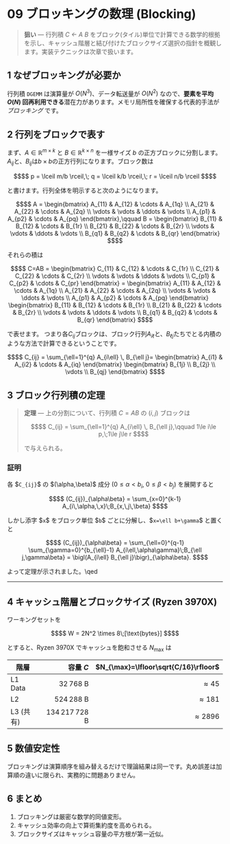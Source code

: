 # 09 ブロッキングの数理 (Blocking)

> **狙い** — 行列積 *C ← A B* をブロック(タイル)単位で計算できる数学的根拠を示し、キャッシュ階層と結び付けたブロックサイズ選択の指針を概観します。実装テクニックは次章で扱います。


## 1 なぜブロッキングが必要か

行列積 `DGEMM` は演算量が $`O(N^3)`$、データ転送量が $`O(N^2)`$ なので、**要素を平均 $`O(N)`$ 回再利用できる**潜在力があります。メモリ局所性を確保する代表的手法が *ブロッキング* です。

## 2 行列をブロックで表す

まず、$`A \in \mathbb{R}^{m\times k}`$ と $`B \in \mathbb{R}^{k\times n}`$ を一様サイズ $`b`$ の正方ブロックに分割します。
$`A_{ij}`$と、$`B_{ij}`$は$`b\times b`$の正方行列になります。ブロック数は

```math
$$
p = \lceil m/b \rceil,\; q = \lceil k/b \rceil,\; r = \lceil n/b \rceil
$$
```

と書けます。行列全体を明示すると次のようになります。

```math
$$
A = \begin{bmatrix}
  A_{11} & A_{12} & \cdots & A_{1q} \\
  A_{21} & A_{22} & \cdots & A_{2q} \\
  \vdots & \vdots & \ddots & \vdots \\
  A_{p1} & A_{p2} & \cdots & A_{pq}
\end{bmatrix},\qquad
B = \begin{bmatrix}
  B_{11} & B_{12} & \cdots & B_{1r} \\
  B_{21} & B_{22} & \cdots & B_{2r} \\
  \vdots & \vdots & \ddots & \vdots \\
  B_{q1} & B_{q2} & \cdots & B_{qr}
\end{bmatrix}
$$
```

それらの積は

```math
$$
C=AB = \begin{bmatrix}
  C_{11} & C_{12} & \cdots & C_{1r} \\
  C_{21} & C_{22} & \cdots & C_{2r} \\
  \vdots & \vdots & \ddots & \vdots \\
  C_{p1} & C_{p2} & \cdots & C_{pr}
\end{bmatrix}
= \begin{bmatrix}
  A_{11} & A_{12} & \cdots & A_{1q} \\
  A_{21} & A_{22} & \cdots & A_{2q} \\
  \vdots & \vdots & \ddots & \vdots \\
  A_{p1} & A_{p2} & \cdots & A_{pq}
\end{bmatrix}
 \begin{bmatrix}
  B_{11} & B_{12} & \cdots & B_{1r} \\
  B_{21} & B_{22} & \cdots & B_{2r} \\
  \vdots & \vdots & \ddots & \vdots \\
  B_{q1} & B_{q2} & \cdots & B_{qr}
\end{bmatrix}
$$
```

で表せます。
つまり各$`C_{ij}`$ブロックは、ブロック行列$`A_{i\ell}`$と、$`B_{\ell j}`$たちでとる内積のような方法で計算できるということです。
```math
$$
C_{ij} = \sum_{\ell=1}^{q} A_{i\ell} \, B_{\ell j}=
\begin{bmatrix}
  A_{i1} & A_{i2} & \cdots & A_{iq}
\end{bmatrix}
\begin{bmatrix}
  B_{1j} \\
  B_{2j} \\
  \vdots \\
  B_{qj}
\end{bmatrix}
$$
```

## 3 ブロック行列積の定理

> **定理** — 上の分割について、行列積 $`C = AB`$ の $(i,j)$ ブロックは
>
> ```math
> $$
> C_{ij} = \sum_{\ell=1}^{q} A_{i\ell} \, B_{\ell j},\qquad 1\le i\le p,\;1\le j\le r
> $$
> ```
>
> で与えられる。

### 証明

各 \$`C_{ij}`\$ の \$(\alpha,\beta)\$ 成分 ($`0\le\alpha<b_i`$, $`0\le\beta<b_j`$) を展開すると

```math
$$
  (C_{ij})_{\alpha\beta} = \sum_{x=0}^{k-1} A_{i\,\alpha,\,x}\;B_{x,\,j\,\beta}
$$
```

しかし添字 \$`x`\$ をブロック単位 \$`b`\$ ごとに分解し、\$`x=\ell b+\gamma`\$ と置くと

```math
$$
  (C_{ij})_{\alpha\beta}
  = \sum_{\ell=0}^{q-1} \sum_{\gamma=0}^{b_{\ell}-1}
     A_{i\ell,\alpha\gamma}\;B_{\ell j,\gamma\beta}
  = \bigl(A_{i\ell} B_{\ell j}\bigr)_{\alpha\beta}.
$$
```

よって定理が示されました。\qed

---

## 4 キャッシュ階層とブロックサイズ (Ryzen 3970X)

ワーキングセットを

```math
$$
W = 2N^2 \times 8\;[\text{bytes}]
$$
```

とすると、Ryzen 3970X でキャッシュを飽和させる $`N_{\max}`$ は

| 階層 | 容量 $`C`$ | $`N_{\max}=\lfloor\sqrt{C/16}\rfloor`$ |
|------|-----------:|------------------------------:|
| L1 Data | 32 768 B | $`\approx45`$ |
| L2      | 524 288 B | $`\approx181`$ |
| L3 (共有) | 134 217 728 B | $`\approx2896`$ |



## 5 数値安定性

ブロッキングは演算順序を組み替えるだけで理論結果は同一です。丸め誤差は加算順の違いに限られ、実務的に問題ありません。


## 6 まとめ

1. ブロッキングは厳密な数学的同値変形。
2. キャッシュ効率の向上で算術集約度を高められる。
3. ブロックサイズはキャッシュ容量の平方根が第一近似。

